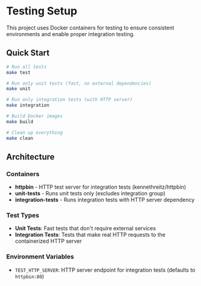 # Testing Setup

This project uses Docker containers for testing to ensure consistent environments and enable proper integration testing.

## Quick Start

```bash
# Run all tests
make test

# Run only unit tests (fast, no external dependencies)
make unit

# Run only integration tests (with HTTP server)
make integration

# Build Docker images
make build

# Clean up everything
make clean
```

## Architecture

### Containers

- **httpbin** - HTTP test server for integration tests (kennethreitz/httpbin)
- **unit-tests** - Runs unit tests only (excludes integration group)
- **integration-tests** - Runs integration tests with HTTP server dependency

### Test Types

- **Unit Tests**: Fast tests that don't require external services
- **Integration Tests**: Tests that make real HTTP requests to the containerized HTTP server

### Environment Variables

- `TEST_HTTP_SERVER`: HTTP server endpoint for integration tests (defaults to `httpbin:80`)

